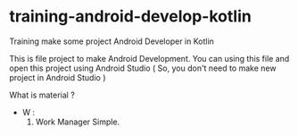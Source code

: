 # training-android-develop-kotlin
Training make some project Android Developer in Kotlin

This is file project to make Android Development.
You can using this file and open this project using Android Studio ( So, you don't need to make new project in Android Studio )

What is material ?

* W :
  1. Work Manager Simple.